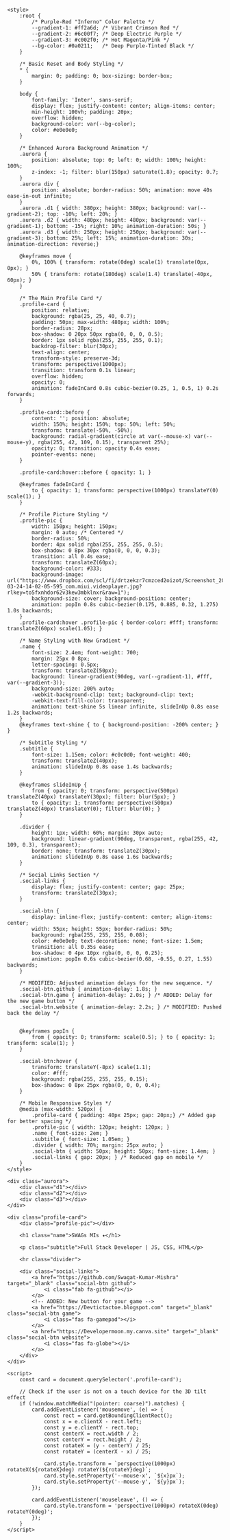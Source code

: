 <!DOCTYPE html>
<html lang="en">
<head>
    <meta charset="UTF-8">
    <meta name="viewport" content="width=device-width, initial-scale=1.0">
    <title>Swagat Kumar Mishra | Profile</title>
    <link rel="preconnect" href="https://fonts.googleapis.com">
    <link rel="preconnect" href="https://fonts.gstatic.com" crossorigin>
    <link href="https://fonts.googleapis.com/css2?family=Inter:wght@300;400;500;600;700&display=swap" rel="stylesheet">
    <link rel="stylesheet" href="https://cdnjs.cloudflare.com/ajax/libs/font-awesome/6.4.0/css/all.min.css">

    <style>
        :root {
            /* Purple-Red "Inferno" Color Palette */
            --gradient-1: #ff2a6d; /* Vibrant Crimson Red */
            --gradient-2: #6c00f7; /* Deep Electric Purple */
            --gradient-3: #c002f0; /* Hot Magenta/Pink */
            --bg-color: #0a0211;   /* Deep Purple-Tinted Black */
        }

        /* Basic Reset and Body Styling */
        * {
            margin: 0; padding: 0; box-sizing: border-box;
        }

        body {
            font-family: 'Inter', sans-serif;
            display: flex; justify-content: center; align-items: center;
            min-height: 100vh; padding: 20px;
            overflow: hidden;
            background-color: var(--bg-color);
            color: #e0e0e0;
        }

        /* Enhanced Aurora Background Animation */
        .aurora {
            position: absolute; top: 0; left: 0; width: 100%; height: 100%;
            z-index: -1; filter: blur(150px) saturate(1.8); opacity: 0.7;
        }
        .aurora div {
            position: absolute; border-radius: 50%; animation: move 40s ease-in-out infinite;
        }
        .aurora .d1 { width: 380px; height: 380px; background: var(--gradient-2); top: -10%; left: 20%; }
        .aurora .d2 { width: 480px; height: 480px; background: var(--gradient-1); bottom: -15%; right: 10%; animation-duration: 50s; }
        .aurora .d3 { width: 250px; height: 250px; background: var(--gradient-3); bottom: 25%; left: 15%; animation-duration: 30s; animation-direction: reverse;}

        @keyframes move {
            0%, 100% { transform: rotate(0deg) scale(1) translate(0px, 0px); }
            50% { transform: rotate(180deg) scale(1.4) translate(-40px, 60px); }
        }
        
        /* The Main Profile Card */
        .profile-card {
            position: relative;
            background: rgba(25, 25, 40, 0.7);
            padding: 50px; max-width: 480px; width: 100%;
            border-radius: 28px;
            box-shadow: 0 20px 50px rgba(0, 0, 0, 0.5);
            border: 1px solid rgba(255, 255, 255, 0.1);
            backdrop-filter: blur(30px);
            text-align: center;
            transform-style: preserve-3d;
            transform: perspective(1000px);
            transition: transform 0.1s linear;
            overflow: hidden;
            opacity: 0;
            animation: fadeInCard 0.8s cubic-bezier(0.25, 1, 0.5, 1) 0.2s forwards;
        }
        
        .profile-card::before {
            content: ''; position: absolute;
            width: 150%; height: 150%; top: 50%; left: 50%;
            transform: translate(-50%, -50%);
            background: radial-gradient(circle at var(--mouse-x) var(--mouse-y), rgba(255, 42, 109, 0.15), transparent 25%);
            opacity: 0; transition: opacity 0.4s ease;
            pointer-events: none;
        }
        
        .profile-card:hover::before { opacity: 1; }

        @keyframes fadeInCard {
            to { opacity: 1; transform: perspective(1000px) translateY(0) scale(1); }
        }

        /* Profile Picture Styling */
        .profile-pic {
            width: 150px; height: 150px;
            margin: 0 auto; /* Centered */
            border-radius: 50%;
            border: 4px solid rgba(255, 255, 255, 0.5);
            box-shadow: 0 8px 30px rgba(0, 0, 0, 0.3);
            transition: all 0.4s ease;
            transform: translateZ(60px);
            background-color: #333;
            background-image: url("https://www.dropbox.com/scl/fi/drtzekzr7cmzced2oizot/Screenshot_2025-03-24-14-02-05-595_com.miui.videoplayer.jpg?rlkey=to5fxnhdor62v3kew3mbklnxr&raw=1");
            background-size: cover; background-position: center;
            animation: popIn 0.8s cubic-bezier(0.175, 0.885, 0.32, 1.275) 1.0s backwards;
        }
        .profile-card:hover .profile-pic { border-color: #fff; transform: translateZ(60px) scale(1.05); }

        /* Name Styling with New Gradient */
        .name {
            font-size: 2.4em; font-weight: 700;
            margin: 25px 0 8px;
            letter-spacing: 0.5px;
            transform: translateZ(50px);
            background: linear-gradient(90deg, var(--gradient-1), #fff, var(--gradient-3));
            background-size: 200% auto;
            -webkit-background-clip: text; background-clip: text;
            -webkit-text-fill-color: transparent;
            animation: text-shine 5s linear infinite, slideInUp 0.8s ease 1.2s backwards;
        }
        @keyframes text-shine { to { background-position: -200% center; } }

        /* Subtitle Styling */
        .subtitle {
            font-size: 1.15em; color: #c0c0d0; font-weight: 400;
            transform: translateZ(40px);
            animation: slideInUp 0.8s ease 1.4s backwards;
        }

        @keyframes slideInUp {
            from { opacity: 0; transform: perspective(500px) translateZ(40px) translateY(30px); filter: blur(5px); }
            to { opacity: 1; transform: perspective(500px) translateZ(40px) translateY(0); filter: blur(0); }
        }

        .divider {
            height: 1px; width: 60%; margin: 30px auto;
            background: linear-gradient(90deg, transparent, rgba(255, 42, 109, 0.3), transparent);
            border: none; transform: translateZ(30px);
            animation: slideInUp 0.8s ease 1.6s backwards;
        }

        /* Social Links Section */
        .social-links {
            display: flex; justify-content: center; gap: 25px;
            transform: translateZ(30px);
        }

        .social-btn {
            display: inline-flex; justify-content: center; align-items: center;
            width: 55px; height: 55px; border-radius: 50%;
            background: rgba(255, 255, 255, 0.08);
            color: #e0e0e0; text-decoration: none; font-size: 1.5em;
            transition: all 0.35s ease;
            box-shadow: 0 4px 10px rgba(0, 0, 0, 0.25);
            animation: popIn 0.6s cubic-bezier(0.68, -0.55, 0.27, 1.55) backwards;
        }

        /* MODIFIED: Adjusted animation delays for the new sequence. */
        .social-btn.github { animation-delay: 1.8s; }
        .social-btn.game { animation-delay: 2.0s; } /* ADDED: Delay for the new game button */
        .social-btn.website { animation-delay: 2.2s; } /* MODIFIED: Pushed back the delay */


        @keyframes popIn {
            from { opacity: 0; transform: scale(0.5); } to { opacity: 1; transform: scale(1); }
        }

        .social-btn:hover {
            transform: translateY(-8px) scale(1.1);
            color: #fff;
            background: rgba(255, 255, 255, 0.15); 
            box-shadow: 0 8px 25px rgba(0, 0, 0, 0.4); 
        }

        /* Mobile Responsive Styles */
        @media (max-width: 520px) {
            .profile-card { padding: 40px 25px; gap: 20px;} /* Added gap for better spacing */
            .profile-pic { width: 120px; height: 120px; }
            .name { font-size: 2em; }
            .subtitle { font-size: 1.05em; }
            .divider { width: 70%; margin: 25px auto; }
            .social-btn { width: 50px; height: 50px; font-size: 1.4em; }
            .social-links { gap: 20px; } /* Reduced gap on mobile */
        }
    </style>
</head>
<body>

    <div class="aurora">
        <div class="d1"></div>
        <div class="d2"></div>
        <div class="d3"></div>
    </div>

    <div class="profile-card">
        <div class="profile-pic"></div>
        
        <h1 class="name">SWAGs MIs ✦</h1>
        
        <p class="subtitle">Full Stack Developer | JS, CSS, HTML</p>

        <hr class="divider">
        
        <div class="social-links">
            <a href="https://github.com/Swagat-Kumar-Mishra" target="_blank" class="social-btn github">
                <i class="fab fa-github"></i>
            </a>
            <!-- ADDED: New button for your game -->
            <a href="https://Devtictactoe.blogspot.com" target="_blank" class="social-btn game">
                <i class="fas fa-gamepad"></i>
            </a>
            <a href="https://Developermoon.my.canva.site" target="_blank" class="social-btn website">
                <i class="fas fa-globe"></i>
            </a>
        </div>
    </div>

    <script>
        const card = document.querySelector('.profile-card');

        // Check if the user is not on a touch device for the 3D tilt effect
        if (!window.matchMedia("(pointer: coarse)").matches) {
            card.addEventListener('mousemove', (e) => {
                const rect = card.getBoundingClientRect();
                const x = e.clientX - rect.left;
                const y = e.clientY - rect.top;
                const centerX = rect.width / 2;
                const centerY = rect.height / 2;
                const rotateX = (y - centerY) / 25;
                const rotateY = (centerX - x) / 25;

                card.style.transform = `perspective(1000px) rotateX(${rotateX}deg) rotateY(${rotateY}deg)`;
                card.style.setProperty('--mouse-x', `${x}px`);
                card.style.setProperty('--mouse-y', `${y}px`);
            });

            card.addEventListener('mouseleave', () => {
                card.style.transform = 'perspective(1000px) rotateX(0deg) rotateY(0deg)';
            });
        }
    </script>

</body>
</html>
